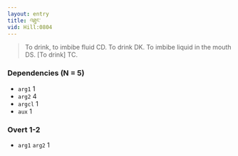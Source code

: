 ```yaml
---
layout: entry
title: འཐུང་
vid: Hill:0804
---
```

> To drink, to imbibe fluid CD\. To drink DK\. To imbibe liquid in the mouth DS\. [To drink] TC\.


### Dependencies (N = 5)
* `arg1` 1
* `arg2` 4
* `argcl` 1
* `aux` 1


### Overt 1-2
* `arg1` `arg2` 1
